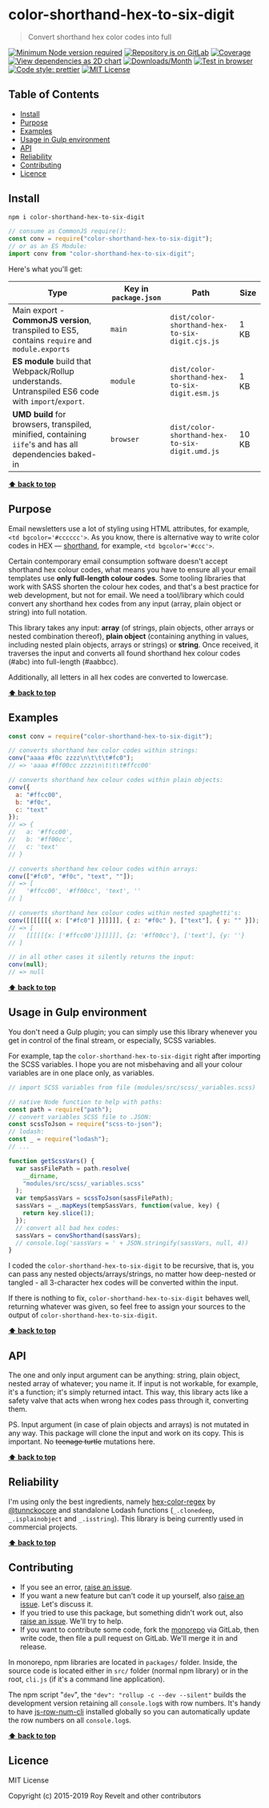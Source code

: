 # color-shorthand-hex-to-six-digit

> Convert shorthand hex color codes into full

[![Minimum Node version required][node-img]][node-url]
[![Repository is on GitLab][gitlab-img]][gitlab-url]
[![Coverage][cov-img]][cov-url]
[![View dependencies as 2D chart][deps2d-img]][deps2d-url]
[![Downloads/Month][downloads-img]][downloads-url]
[![Test in browser][runkit-img]][runkit-url]
[![Code style: prettier][prettier-img]][prettier-url]
[![MIT License][license-img]][license-url]

## Table of Contents

- [Install](#markdown-header-install)
- [Purpose](#markdown-header-purpose)
- [Examples](#markdown-header-examples)
- [Usage in Gulp environment](#markdown-header-usage-in-gulp-environment)
- [API](#markdown-header-api)
- [Reliability](#markdown-header-reliability)
- [Contributing](#markdown-header-contributing)
- [Licence](#markdown-header-licence)

## Install

```sh
npm i color-shorthand-hex-to-six-digit
```

```js
// consume as CommonJS require():
const conv = require("color-shorthand-hex-to-six-digit");
// or as an ES Module:
import conv from "color-shorthand-hex-to-six-digit";
```

Here's what you'll get:

| Type                                                                                                    | Key in `package.json` | Path                                           | Size  |
| ------------------------------------------------------------------------------------------------------- | --------------------- | ---------------------------------------------- | ----- |
| Main export - **CommonJS version**, transpiled to ES5, contains `require` and `module.exports`          | `main`                | `dist/color-shorthand-hex-to-six-digit.cjs.js` | 1 KB  |
| **ES module** build that Webpack/Rollup understands. Untranspiled ES6 code with `import`/`export`.      | `module`              | `dist/color-shorthand-hex-to-six-digit.esm.js` | 1 KB  |
| **UMD build** for browsers, transpiled, minified, containing `iife`'s and has all dependencies baked-in | `browser`             | `dist/color-shorthand-hex-to-six-digit.umd.js` | 10 KB |

**[⬆ back to top](#)**

## Purpose

Email newsletters use a lot of styling using HTML attributes, for example, `<td bgcolor='#cccccc'>`. As you know, there is alternative way to write color codes in HEX — [shorthand](https://en.wikipedia.org/wiki/Web_colors#Shorthand_hexadecimal_form), for example, `<td bgcolor='#ccc'>`.

Certain contemporary email consumption software doesn't accept shorthand hex colour codes, what means you have to ensure all your email templates use **only full-length colour codes**. Some tooling libraries that work with SASS shorten the colour hex codes, and that's a best practice for web development, but not for email. We need a tool/library which could convert any shorthand hex codes from any input (array, plain object or string) into full notation.

This library takes any input: **array** (of strings, plain objects, other arrays or nested combination thereof), **plain object** (containing anything in values, including nested plain objects, arrays or strings) or **string**. Once received, it traverses the input and converts all found shorthand hex colour codes (#abc) into full-length (#aabbcc).

Additionally, all letters in all hex codes are converted to lowercase.

**[⬆ back to top](#)**

## Examples

```js
const conv = require("color-shorthand-hex-to-six-digit");

// converts shorthand hex color codes within strings:
conv("aaaa #f0c zzzz\n\t\t\t#fc0");
// => 'aaaa #ff00cc zzzz\n\t\t\t#ffcc00'

// converts shorthand hex colour codes within plain objects:
conv({
  a: "#ffcc00",
  b: "#f0c",
  c: "text"
});
// => {
//   a: '#ffcc00',
//   b: '#ff00cc',
//   c: 'text'
// }

// converts shorthand hex colour codes within arrays:
conv(["#fc0", "#f0c", "text", ""]);
// => [
//   '#ffcc00', '#ff00cc', 'text', ''
// ]

// converts shorthand hex colour codes within nested spaghetti's:
conv([[[[[[{ x: ["#fc0"] }]]]]], { z: "#f0c" }, ["text"], { y: "" }]);
// => [
//   [[[[[{x: ['#ffcc00']}]]]]], {z: '#ff00cc'}, ['text'], {y: ''}
// ]

// in all other cases it silently returns the input:
conv(null);
// => null
```

**[⬆ back to top](#)**

## Usage in Gulp environment

You don't need a Gulp plugin; you can simply use this library whenever you get in control of the final stream, or especially, SCSS variables.

For example, tap the `color-shorthand-hex-to-six-digit` right after importing the SCSS variables. I hope you are not misbehaving and all your colour variables are in one place only, as variables.

```js
// import SCSS variables from file (modules/src/scss/_variables.scss)

// native Node function to help with paths:
const path = require("path");
// convert variables SCSS file to .JSON:
const scssToJson = require("scss-to-json");
// lodash:
const _ = require("lodash");
// ...

function getScssVars() {
  var sassFilePath = path.resolve(
    __dirname,
    "modules/src/scss/_variables.scss"
  );
  var tempSassVars = scssToJson(sassFilePath);
  sassVars = _.mapKeys(tempSassVars, function(value, key) {
    return key.slice(1);
  });
  // convert all bad hex codes:
  sassVars = convShorthand(sassVars);
  // console.log('sassVars = ' + JSON.stringify(sassVars, null, 4))
}
```

I coded the `color-shorthand-hex-to-six-digit` to be recursive, that is, you can pass any nested objects/arrays/strings, no matter how deep-nested or tangled - all 3-character hex codes will be converted within the input.

If there is nothing to fix, `color-shorthand-hex-to-six-digit` behaves well, returning whatever was given, so feel free to assign your sources to the output of `color-shorthand-hex-to-six-digit`.

**[⬆ back to top](#)**

## API

The one and only input argument can be anything: string, plain object, nested array of whatever; you name it.
If input is not workable, for example, it's a function; it's simply returned intact.
This way, this library acts like a safety valve that acts when wrong hex codes pass through it, converting them.

PS. Input argument (in case of plain objects and arrays) is not mutated in any way. This package will clone the input and work on its copy. This is important. No ~~teenage turtle~~ mutations here.

**[⬆ back to top](#)**

## Reliability

I'm using only the best ingredients, namely [hex-color-regex](https://www.npmjs.com/package/hex-color-regex) by [@tunnckocore](https://www.npmjs.com/~tunnckocore) and standalone Lodash functions (`_.clonedeep`, `_.isplainobject` and `_.isstring`). This library is being currently used in commercial projects.

**[⬆ back to top](#)**

## Contributing

- If you see an error, [raise an issue](https:/gitlab.com/codsen/codsen/issues/new?title=color-shorthand-hex-to-six-digit%20package%20-%20put%20title%20here).
- If you want a new feature but can't code it up yourself, also [raise an issue](https:/gitlab.com/codsen/codsen/issues/new?title=color-shorthand-hex-to-six-digit%20package%20-%20put%20title%20here). Let's discuss it.
- If you tried to use this package, but something didn't work out, also [raise an issue](https:/gitlab.com/codsen/codsen/issues/new?title=color-shorthand-hex-to-six-digit%20package%20-%20put%20title%20here). We'll try to help.
- If you want to contribute some code, fork the [monorepo](https://gitlab.com/codsen/codsen/) via GitLab, then write code, then file a pull request on GitLab. We'll merge it in and release.

In monorepo, npm libraries are located in `packages/` folder. Inside, the source code is located either in `src/` folder (normal npm library) or in the root, `cli.js` (if it's a command line application).

The npm script "`dev`", the `"dev": "rollup -c --dev --silent"` builds the development version retaining all `console.log`s with row numbers. It's handy to have [js-row-num-cli](https://www.npmjs.com/package/js-row-num-cli) installed globally so you can automatically update the row numbers on all `console.log`s.

**[⬆ back to top](#)**

## Licence

MIT License

Copyright (c) 2015-2019 Roy Revelt and other contributors

[node-img]: https://img.shields.io/node/v/color-shorthand-hex-to-six-digit.svg?style=flat-square&label=works%20on%20node
[node-url]: https://www.npmjs.com/package/color-shorthand-hex-to-six-digit
[gitlab-img]: https://img.shields.io/badge/repo-on%20GitLab-brightgreen.svg?style=flat-square
[gitlab-url]: https://gitlab.com/codsen/codsen/tree/master/packages/color-shorthand-hex-to-six-digit
[cov-img]: https://img.shields.io/badge/coverage-100%25-brightgreen.svg?style=flat-square
[cov-url]: https://gitlab.com/codsen/codsen/tree/master/packages/color-shorthand-hex-to-six-digit
[deps2d-img]: https://img.shields.io/badge/deps%20in%202D-see_here-08f0fd.svg?style=flat-square
[deps2d-url]: http://npm.anvaka.com/#/view/2d/color-shorthand-hex-to-six-digit
[downloads-img]: https://img.shields.io/npm/dm/color-shorthand-hex-to-six-digit.svg?style=flat-square
[downloads-url]: https://npmcharts.com/compare/color-shorthand-hex-to-six-digit
[runkit-img]: https://img.shields.io/badge/runkit-test_in_browser-a853ff.svg?style=flat-square
[runkit-url]: https://npm.runkit.com/color-shorthand-hex-to-six-digit
[prettier-img]: https://img.shields.io/badge/code_style-prettier-ff69b4.svg?style=flat-square
[prettier-url]: https://prettier.io
[license-img]: https://img.shields.io/badge/licence-MIT-51c838.svg?style=flat-square
[license-url]: https://gitlab.com/codsen/codsen/blob/master/LICENSE
